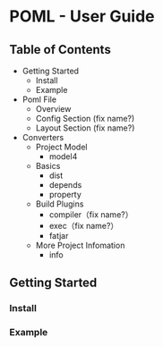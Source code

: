 # POML -  User Guide
## Table of Contents
- Getting Started
    - Install
    - Example
- Poml File
    - Overview
    - Config Section (fix name?)
    - Layout Section (fix name?)
- Converters
    - Project Model
        - model4
    - Basics
        - dist
        - depends
        - property
    - Build Plugins
        - compiler（fix name?）
        - exec（fix name?）
        - fatjar
    - More Project Infomation
        - info


## Getting Started
### Install

### Example

